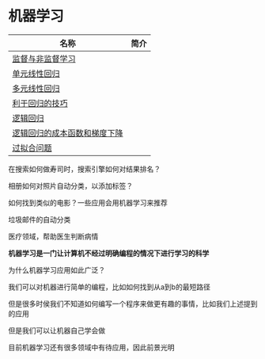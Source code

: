 # 机器学习

| 名称 | 简介 |
| - | - |
| [监督与非监督学习](Unit1.md) | |
| [单元线性回归](Unit2.md) | |
| [多元线性回归](Unit3.md) | |
| [利于回归的技巧](Unit4.md) | |
| [逻辑回归](Unit5.md) | |
| [逻辑回归的成本函数和梯度下降](Unit6.md) | |
| [过拟合问题](Unit7.md) | |

在搜索如何做寿司时，搜索引擎如何对结果排名？

相册如何对照片自动分类，以添加标签？

如何找到类似的电影？一些应用会用机器学习来推荐

垃圾邮件的自动分类

医疗领域，帮助医生判断病情

**机器学习是一门让计算机不经过明确编程的情况下进行学习的科学**


为什么机器学习应用如此广泛？

我们可以对机器进行简单的编程，比如如何找到从a到b的最短路径

但是很多时侯我们不知道如何编写一个程序来做更有趣的事情，比如我们上述提到的应用

但是我们可以让机器自己学会做

目前机器学习还有很多领域中有待应用，因此前景光明
